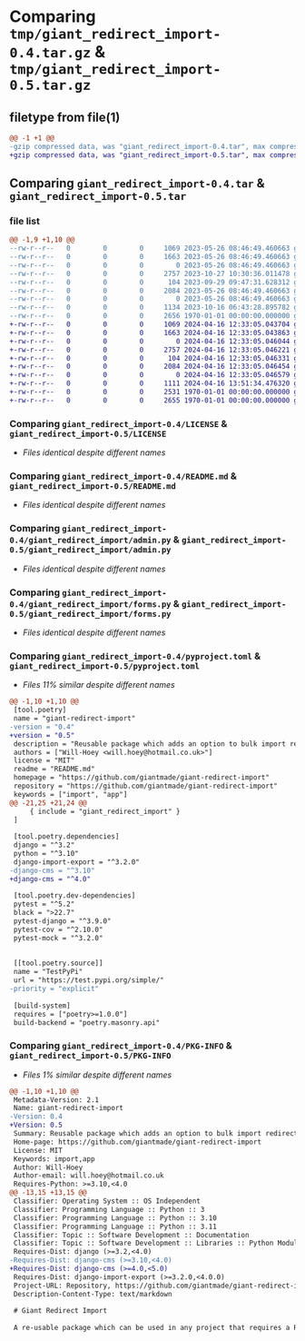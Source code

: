 # Comparing `tmp/giant_redirect_import-0.4.tar.gz` & `tmp/giant_redirect_import-0.5.tar.gz`

## filetype from file(1)

```diff
@@ -1 +1 @@
-gzip compressed data, was "giant_redirect_import-0.4.tar", max compression
+gzip compressed data, was "giant_redirect_import-0.5.tar", max compression
```

## Comparing `giant_redirect_import-0.4.tar` & `giant_redirect_import-0.5.tar`

### file list

```diff
@@ -1,9 +1,10 @@
--rw-r--r--   0        0        0     1069 2023-05-26 08:46:49.460663 giant_redirect_import-0.4/LICENSE
--rw-r--r--   0        0        0     1663 2023-05-26 08:46:49.460663 giant_redirect_import-0.4/README.md
--rw-r--r--   0        0        0        0 2023-05-26 08:46:49.460663 giant_redirect_import-0.4/giant_redirect_import/__init__.py
--rw-r--r--   0        0        0     2757 2023-10-27 10:30:36.011478 giant_redirect_import-0.4/giant_redirect_import/admin.py
--rw-r--r--   0        0        0      104 2023-09-29 09:47:31.628312 giant_redirect_import-0.4/giant_redirect_import/apps.py
--rw-r--r--   0        0        0     2084 2023-05-26 08:46:49.460663 giant_redirect_import-0.4/giant_redirect_import/forms.py
--rw-r--r--   0        0        0        0 2023-05-26 08:46:49.460663 giant_redirect_import-0.4/giant_redirect_import/tests/__init__.py
--rw-r--r--   0        0        0     1134 2023-10-16 06:43:28.895782 giant_redirect_import-0.4/pyproject.toml
--rw-r--r--   0        0        0     2656 1970-01-01 00:00:00.000000 giant_redirect_import-0.4/PKG-INFO
+-rw-r--r--   0        0        0     1069 2024-04-16 12:33:05.043704 giant_redirect_import-0.5/LICENSE
+-rw-r--r--   0        0        0     1663 2024-04-16 12:33:05.043863 giant_redirect_import-0.5/README.md
+-rw-r--r--   0        0        0        0 2024-04-16 12:33:05.046044 giant_redirect_import-0.5/giant_redirect_import/__init__.py
+-rw-r--r--   0        0        0     2757 2024-04-16 12:33:05.046221 giant_redirect_import-0.5/giant_redirect_import/admin.py
+-rw-r--r--   0        0        0      104 2024-04-16 12:33:05.046331 giant_redirect_import-0.5/giant_redirect_import/apps.py
+-rw-r--r--   0        0        0     2084 2024-04-16 12:33:05.046454 giant_redirect_import-0.5/giant_redirect_import/forms.py
+-rw-r--r--   0        0        0        0 2024-04-16 12:33:05.046579 giant_redirect_import-0.5/giant_redirect_import/tests/__init__.py
+-rw-r--r--   0        0        0     1111 2024-04-16 13:51:34.476320 giant_redirect_import-0.5/pyproject.toml
+-rw-r--r--   0        0        0     2531 1970-01-01 00:00:00.000000 giant_redirect_import-0.5/setup.py
+-rw-r--r--   0        0        0     2655 1970-01-01 00:00:00.000000 giant_redirect_import-0.5/PKG-INFO
```

### Comparing `giant_redirect_import-0.4/LICENSE` & `giant_redirect_import-0.5/LICENSE`

 * *Files identical despite different names*

### Comparing `giant_redirect_import-0.4/README.md` & `giant_redirect_import-0.5/README.md`

 * *Files identical despite different names*

### Comparing `giant_redirect_import-0.4/giant_redirect_import/admin.py` & `giant_redirect_import-0.5/giant_redirect_import/admin.py`

 * *Files identical despite different names*

### Comparing `giant_redirect_import-0.4/giant_redirect_import/forms.py` & `giant_redirect_import-0.5/giant_redirect_import/forms.py`

 * *Files identical despite different names*

### Comparing `giant_redirect_import-0.4/pyproject.toml` & `giant_redirect_import-0.5/pyproject.toml`

 * *Files 11% similar despite different names*

```diff
@@ -1,10 +1,10 @@
 [tool.poetry]
 name = "giant-redirect-import"
-version = "0.4"
+version = "0.5"
 description = "Reusable package which adds an option to bulk import redirects from a csv file"
 authors = ["Will-Hoey <will.hoey@hotmail.co.uk>"]
 license = "MIT"
 readme = "README.md"
 homepage = "https://github.com/giantmade/giant-redirect-import"
 repository = "https://github.com/giantmade/giant-redirect-import"
 keywords = ["import", "app"]
@@ -21,25 +21,24 @@
     { include = "giant_redirect_import" }
 ]
 
 [tool.poetry.dependencies]
 django = "^3.2"
 python = "^3.10"
 django-import-export = "^3.2.0"
-django-cms = "^3.10"
+django-cms = "^4.0"
 
 [tool.poetry.dev-dependencies]
 pytest = "^5.2"
 black = ">22.7"
 pytest-django = "^3.9.0"
 pytest-cov = "^2.10.0"
 pytest-mock = "^3.2.0"
 
 
 [[tool.poetry.source]]
 name = "TestPyPi"
 url = "https://test.pypi.org/simple/"
-priority = "explicit"
 
 [build-system]
 requires = ["poetry>=1.0.0"]
 build-backend = "poetry.masonry.api"
```

### Comparing `giant_redirect_import-0.4/PKG-INFO` & `giant_redirect_import-0.5/PKG-INFO`

 * *Files 1% similar despite different names*

```diff
@@ -1,10 +1,10 @@
 Metadata-Version: 2.1
 Name: giant-redirect-import
-Version: 0.4
+Version: 0.5
 Summary: Reusable package which adds an option to bulk import redirects from a csv file
 Home-page: https://github.com/giantmade/giant-redirect-import
 License: MIT
 Keywords: import,app
 Author: Will-Hoey
 Author-email: will.hoey@hotmail.co.uk
 Requires-Python: >=3.10,<4.0
@@ -13,15 +13,15 @@
 Classifier: Operating System :: OS Independent
 Classifier: Programming Language :: Python :: 3
 Classifier: Programming Language :: Python :: 3.10
 Classifier: Programming Language :: Python :: 3.11
 Classifier: Topic :: Software Development :: Documentation
 Classifier: Topic :: Software Development :: Libraries :: Python Modules
 Requires-Dist: django (>=3.2,<4.0)
-Requires-Dist: django-cms (>=3.10,<4.0)
+Requires-Dist: django-cms (>=4.0,<5.0)
 Requires-Dist: django-import-export (>=3.2.0,<4.0.0)
 Project-URL: Repository, https://github.com/giantmade/giant-redirect-import
 Description-Content-Type: text/markdown
 
 # Giant Redirect Import
 
 A re-usable package which can be used in any project that requires a Redirect import via a CSV file.
```

